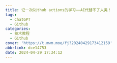 ```yaml
---
title: 记一次Github actions的学习——AI代替不了人类！
tags:
  - ChatGPT
  - Github
categories:
  - 技术教程
  - Github
cover: 'https://t.mwm.moe/fj?20240429173412159'
abbrlink: dce14753
date: 2024-04-29 17:34:12
---
```

